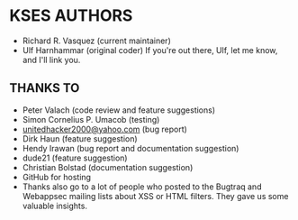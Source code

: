 # KSES AUTHORS
* Richard R. Vasquez (current maintainer)
* Ulf Harnhammar (original coder)
  If you're out there, Ulf, let me know, and I'll link you.

## THANKS TO

* Peter Valach (code review and feature suggestions)
* Simon Cornelius P. Umacob (testing)
* unitedhacker2000@yahoo.com (bug report)
* Dirk Haun (feature suggestion)
* Hendy Irawan (bug report and documentation suggestion)
* dude21 (feature suggestion)
* Christian Bolstad (documentation suggestion)
* GitHub for hosting
* Thanks also go to a lot of people who posted to the Bugtraq and
Webappsec mailing lists about XSS or HTML filters. They gave us some
valuable insights.
